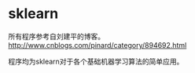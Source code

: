 # sklearn

所有程序参考自刘建平的博客。
http://www.cnblogs.com/pinard/category/894692.html

程序均为sklearn对于各个基础机器学习算法的简单应用。
